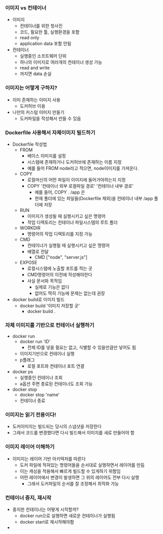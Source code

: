 ### 이미지 vs 컨테이너
- 이미지
	- 컨테이너를 위한 청사진
	- 코드, 필요한 툴, 실행환경을 포함
	- read only
	- application data 포함 안됨
- 컨테이너
	- 실행중인 소프트웨어 단위
	- 하나의 이미지로 여러개의 컨테이너 생성 가능
	- read and write
	- 꺼지면 data 손실
### 이미지는 어떻게 구하지?
- 이미 존재하는 이미지 사용
	- 도커허브 이용
- 나만의 커스텀 이미지 만들기
	- 도커파일을 작성해서 만들 수 있음

### Dockerfile 사용해서 자체이미지 빌드하기
- Dockerfile 작성법
	- FROM
		- 베이스 이미지를 설정
		- 시스템에 존재하거나 도커허브에 존재하는 이름 지정
		- 예를 들어 FROM node라고 적으면, node이미지를 가져온다.
	- COPY
		- 로컬머신의 어떤 파일이 이미지에 들어가야하는지 지정
		- COPY '컨테이너 외부 로컬파일 경로' '컨테이너 내부 경로'
			- 예를 들어, COPY . /app 은
			- 현재 폴더에 있는 파일들(Dockerfile 제외)을 컨테이너 내부 /app 폴더에 저장
	- RUN
		- 이미지가 생성될 때 실행시키고 싶은 명령어
		- 작업 디렉토리는 컨테이너 파일시스템의 루트 폴더
	- WORKDIR
		- 명령어의 작업 디렉토리를 지정 가능
	- CMD
		- 컨테이너가 실행될 때 실행시키고 싶은 명령어
		- 배열로 전달
			- CMD \["node", "server.js"] 
	- EXPOSE
		- 로컬시스템에 노출할 포트를 적는 곳
		- CMD명령어의 이전에 작성해야한다
		- 사실 문서화 목적임
			- 실제로 기능은 없다
			- 없어도 딱히 기능에 문제는 없는데 권장
- docker build로 이미지 빌드
	-  docker build '이미지 저장할 곳'
		- docker build .
### 자체 이미지를 기반으로 컨테이너 실행하기
- docker run
	- docker run 'ID'
		- 전체 ID를 넣을 필요는 없고, 식별할 수 있을만큼만 넣어도 됨
	- 이미지기반으로 컨테이너 실행
	- p플래그
		- 로컬 포트와 컨테이너 포트 연결
- docker ps
	- 실행중인 컨테이너 조회
	- a옵션 주면 종료된 컨테이너도 조회 가능
- docker stop
	- docker stop 'name'
	- 컨테이너 종료
### 이미지는 읽기 전용이다!
- 도커이미지는 빌드되는 당시의 스냅샷을 저장한다
- 그래서 코드를 변경했다면 다시 빌드해서 이미지를 새로 만들어야 함

### 이미지 레이어 이해하기
- 이미지는 레이어 기반 아키텍처를 따른다
	- 도커 파일에 적혀있는 명령어들을 순서대로 실행하면서 레이어를 만듬
	- 이는 캐싱을 적용해서 빠르게 빌드할 수 있게하기 위함임
	- 어떤 레이어에서 변경이 발생하면 그 위의 레이어도 전부 다시 실행
		- 그래서 도커파일의 순서를 잘 조정해서 최적화 가능

### 컨테이너 중지, 재시작
- 중지한 컨테이너는 어떻게 시작할까?
	- docker run으로 실행하면 새로운 컨테이너가 실행됨
	- docker start로 재시작해야함
- 
